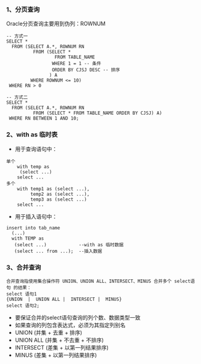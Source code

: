 ### 1、分页查询
Oracle分页查询主要用到伪列：ROWNUM

```
-- 方式一
SELECT *
  FROM (SELECT A.*, ROWNUM RN
          FROM (SELECT *
                  FROM TABLE_NAME
                 WHERE 1 = 1 -- 条件
                 ORDER BY CJSJ DESC -- 排序
                ) A
         WHERE ROWNUM <= 10)
 WHERE RN > 0
 
-- 方式二
SELECT *
  FROM (SELECT A.*, ROWNUM RN
          FROM (SELECT * FROM TABLE_NAME ORDER BY CJSJ) A)
 WHERE RN BETWEEN 1 AND 10;
```

### 2、with as 临时表
* 用于查询语句中：

```
单个
    with temp as
     (select ...)
    select ...
多个
    with temp1 as (select ...),
         temp2 as (select ...),
         temp3 as (select ...)
    select ...
```


* 用于插入语句中：

```
insert into tab_name
  (...)
  with TEMP as
   (select ...)            --with as 临时数据
   (select ... from ...);  --插入数据
```


### 3、合并查询
```
合并查询指使用集合操作符 UNION、UNION ALL、INTERSECT、MINUS 合并多个 select语句 的结果：
select 语句1
{UNION  |  UNION ALL |  INTERSECT |  MINUS}
select 语句2;
```

* 要保证合并的select语句查询的列个数、数据类型一致
* 如果查询的列包含表达式，必须为其指定列别名
* UNION (并集 + 去重 + 排序)
* UNION ALL (并集 + 不去重 + 不排序)
* INTERSECT (差集 + 以第一列结果排序)
* MINUS (差集 + 以第一列结果排序)

